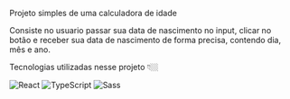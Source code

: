 Projeto simples de uma calculadora de idade

Consiste no usuario passar sua data de nascimento no input, clicar no botão e receber sua data de nascimento de forma precisa, contendo dia, mês e ano.

Tecnologias utilizadas nesse projeto 👇🏼

![React](https://img.shields.io/badge/React-20232A?style=for-the-badge&logo=react&logoColor=61DAFB)
![TypeScript](https://img.shields.io/badge/TypeScript-007ACC?style=for-the-badge&logo=typescript&logoColor=white)
![Sass](https://img.shields.io/badge/Sass-CC6699?style=for-the-badge&logo=sass&logoColor=white)
